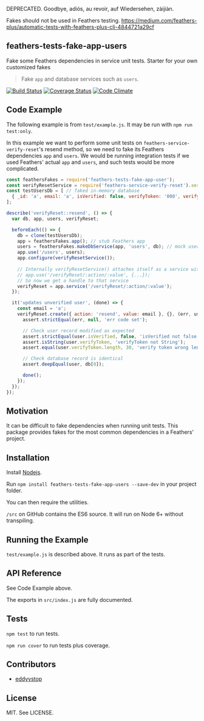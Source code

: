 DEPRECATED. Goodbye, adiós, au revoir, auf Wiedersehen, zàijiàn.

Fakes should not be used in Feathers testing. https://medium.com/feathers-plus/automatic-tests-with-feathers-plus-cli-4844721a29cf

## feathers-tests-fake-app-users
Fake some Feathers dependencies in service unit tests. Starter for your own customized fakes

> Fake `app` and database services such as `users`.

[![Build Status](https://travis-ci.org/eddyystop/feathers-tests-fake-app-users.svg?branch=master)](https://travis-ci.org/eddyystop/feathers-tests-fake-app-users)
[![Coverage Status](https://coveralls.io/repos/github/eddyystop/feathers-tests-fake-app-users/badge.svg?branch=master)](https://coveralls.io/github/eddyystop/feathers-tests-fake-app-users?branch=master)
[![Code Climate](https://codeclimate.com/repos/57979ed0b9ed527dd00004c2/badges/e5a3250f5a86a1e16ea6/gpa.svg)](https://codeclimate.com/repos/57979ed0b9ed527dd00004c2/feed)

## Code Example

The following example is from `test/example.js`.
It may be run with `npm run test:only`.

In this example we want to perform some unit tests on `feathers-service-verify-reset`'s resend method,
so we need to fake its Feathers dependencies `app` and `users`.
We would be running integration tests if we used Feathers' actual `app` and `users`,
and such tests would be more complicated.

```javascript
const feathersFakes = require('feathers-tests-fake-app-user');
const verifyResetService = require('feathers-service-verify-reset').service;
const testUsersDb = [ // faked in-memory database
  { _id: 'a', email: 'a', isVerified: false, verifyToken: '000', verifyExpires: Date.now() + 5000 },
];

describe('verifyReset::resend', () => {
  var db, app, users, verifyReset;

  beforeEach(() => {
    db = clone(testUsersDb);
    app = feathersFakes.app(); // stub Feathers app
    users = feathersFakes.makeDbService(app, 'users', db); // mock users service
    app.use('/users', users);
    app.configure(verifyResetService());
    
    // Internally verifyResetService() attaches itself as a service with
    // app.use('/verifyReset/:action/:value', {...});
    // So now we get a handle to that service
    verifyReset = app.service('/verifyReset/:action/:value');
  });

  it('updates unverified user', (done) => {
    const email = 'a';
    verifyReset.create({ action: 'resend', value: email }, {}, (err, user) => {
      assert.strictEqual(err, null, 'err code set');

      // Check user record modified as expected
      assert.strictEqual(user.isVerified, false, 'isVerified not false');
      assert.isString(user.verifyToken, 'verifyToken not String');
      assert.equal(user.verifyToken.length, 30, 'verify token wrong length');

      // Check database record is identical
      assert.deepEqual(user, db[0]);

      done();
    });
  });
});
```

## Motivation

It can be difficult to fake dependencies when running unit tests.
This package provides fakes for the most common dependencies in a Feathers' project.

## Installation

Install [Nodejs](https://nodejs.org/en/).

Run `npm install feathers-tests-fake-app-users --save-dev` in your project folder.

You can then require the utilities.

`/src` on GitHub contains the ES6 source.
It will run on Node 6+ without transpiling.

## Running the Example

`test/example.js` is described above. It runs as part of the tests.

## API Reference

See Code Example above.

The exports in `src/index.js` are fully documented.

## Tests

`npm test` to run tests.

`npm run cover` to run tests plus coverage.

## Contributors

- [eddyystop](https://github.com/eddyystop)

## License

MIT. See LICENSE.
